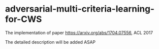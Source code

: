 # adversarial-multi-criteria-learning-for-CWS
The implementation of paper https://arxiv.org/abs/1704.07556, ACL 2017

The detailed description will be added ASAP

